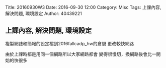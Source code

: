 Title: 20160930W3
Date: 2016-09-30 12:00
Category: Misc
Tags: 上課內容, 解決問題, 環境設定
Author: 40439221
<h2>上課內容, 解決問題, 環境設定</h2>
<!-- PELICAN_END_SUMMARY -->
<h>複製網誌和簡報的設定檔到2016fallcadp_hw的倉儲</h>
更改較快網路

由於上課時都是用同一個網路所以大家網路都會
變得很慢切，換網路後會比一開始的快很多
